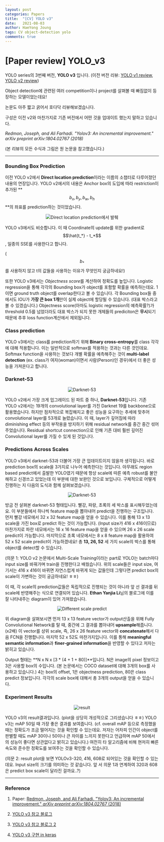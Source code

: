 ```yaml
---
layout: post
categories: Papers
title:  "[CV] YOLO v3"
date:   2021-08-03
author: HaeYong Joung
tags: CV object-detection yolo
comments: true
---
```


[Paper review] YOLO_v3
===============

YOLO series의 3번째 버전, **YOLO v3** 입니다. (이전 버전 리뷰: [YOLO v1 review](https://decision-j.github.io/computer-vision/2021/05/31/Yolo_review.html),  [YOLO v2 review](https://decision-j.github.io/computer-vision/2021/07/26/Yolo_v2_review.html))

Object detection에 관련된 여러 competition이나 project를 살펴볼 때 빠짐없이 등장하는 모델이었는데요!

논문도 아주 짧고 굵어서 호다닥 리뷰해보겠습니다.

구성은 이전 v2와 마찬가지로 기존 버전에서 어떤 것을 업데이트 했는지 말하고 있습니다. 

*Redmon, Joseph, and Ali Farhadi. "Yolov3: An incremental improvement."* *arXiv preprint arXiv:1804.02767 (2018)*

(본 리뷰의 모든 수식과 그림은 원 논문을 참고했습니다.)

- - -

### Bounding Box Prediction


이전 YOLO v2에서 **Direct location prediction**이라는 이름의 소챕터로 다루어졌던 내용의 연장입니다. YOLO v2에서의 내용은 Anchor box의 도입에 따라 restriction이 추가된  **$$b_x, b_y, b_w, b_h$$**의 좌표를 prediction하는 것이었습니다.

<p align="center">
  <img src="https://decision-J.github.io/assets/computer_vision/YOLO_v2/direct_location_pred.PNG" alt="Direct location prediction에서 발췌"/>
</p>



YOLO v3에서도 비슷합니다. 이 때 Coordinate의 update를 위한 gradient로 $$\hat{t_*} - t_*$$, 일종의 SSE를 사용한다고 합니다.

($$b_*$$를 사용하지 않고 t의 값들을 사용하는 이유가 무엇인지 궁금하네요!)

또한 YOLO v3에서는 *Objectness score*를 계산하여 정확도를 높입니다. Logistic regression을 통해 각각의 Bounding box가 object를 포함할 확률을 예측하는데요.  1이면 ground truth object를 overlap한다고 볼 수 있습니다. 각 Bounding box들 중에서도 IOU가 **가장 큰 box 1개**만이 실제 object에 할당될 수 있습니다. (대표 박스라고 볼 수 있겠습니다.) Objectness score(아마도 logistic regression의 예측확률?)가 threshold 0.5를 넘었더라도 대표 박스가 되지 못한 개체들의 prediciton은 **무시**되기 때문에 추후 loss function계산에서 제외됩니다. 



### Class prediction

YOLO v3에서는 class를 prediction하기 위해 **Binary cross-entropy**를 class 각각에 대해 적용합니다. 이는 일반적으로 softmax를 적용하는 것과는 다른 것인데요. Softmax function을 사용하는 것보다 개별 확률을 예측해주는 것이 **multi-label detection** (ex. class가 여자(woman)이면서 사람(Person)인 경우)에서 더 좋은 성능을 가져온다고 합니다.



### Darknet-53

<p align="center">
  <img src="https://decision-J.github.io/assets/computer_vision/YOLO_v3/darknet53.jpeg" alt="Darknet-53"/>
</p>



YOLO v2에서 가장 크게 업그레이드 된 파트 중 하나, **Darknet-53**입니다. 기존 YOLO v2에서는 19개의 convolutional layer를 가진 Darknet 19를 backbone으로 활용했습니다. 하지만 점차적으로 복잡해지고 좋은 성능을 요구하는 추세에 맞추어 convolutional  layer를 53개로 늘렸습니다. 이 때, layer가 깊어짐에 따라 diminishing effect 등의 부작용을 방지하기 위해 residual network를 중간 중간 섞어 주었습니다. Residual shortcut connection으로 인해 기존 대비 훨씬 깊어진 Convolutional layer를 가질 수 있게 된 것입니다.



### Predictions Across Scales

YOLO v3에서 darknet-53과 더불어 가장 큰 업데이트이지 않을까 생각됩니다. 바로 prediction box의 scale을 3가지로 나누어 예측한다는 것입니다. 아무래도 region based predict에서 출발한 YOLO였기 때문에 항상 scale에 따른 예측 robust를 불안해하고 신경쓰고 있었는데 이 부분에 대한 보완인 것으로 보입니다. 구체적으로 어떻게 진행하는 지 다음의 도식과 함께 살펴보겠습니다.

<p align="center">
  <img src="https://decision-J.github.io/assets/computer_vision/YOLO_v3/darknet53_scale.jpg" alt="Darknet-53"/>
</p>



방금 전 살펴본 darknet-53 형태입니다. 빨강, 파랑, 초록의 세 박스를 표시해두었는데요. 이 부분들에서 하나씩 feature map을 뽑아내어 predict을 진행하는 구조입니다. 먼저 빨강 네모에서 32 x 32 feature map을 얻을 수 있습니다. 이를 통해 13 x 13 scale을 가진 box로 predict 하는 것이 가능합니다. (Input size가 416 x 416이므로) 마찬가지로 파란 네모에서는 16 x 16 feature map을 얻을 수 있으며 26 x 26 scale predict이 가능합니다. 마지막으로 초록 네모에서는 8 x 8 feature map을 활용하여 52 x 52 scale predict이 가능하겠네요! 총 **13, 26, 52** 세 가지 scale의 박스를 통해 object를 detect할 수 있습니다.

(의문 1: YOLO v2 논문에서 Multi-Scale Training이라는 part로 YOLO는 batch마다 input size를 바꿔가며 train을 진행한다고 배웠습니다. 위의 scale들은 input size, 여기서는 416 x 416이 바뀌면 자연스럽게 바뀌게 되는 값들인데 그렇다면 predict box의 scale이 가변하는 것이 궁금하네요! ㅎㅎ)

이 때, 각 scale의 prediction값들은 독립적으로 진행되는 것이 아니라 앞 선 결과를 뒤 scale에 반영해주는 식으로 연결되어 있습니다. **Ethan Yanjia Li**님의 블로그에 이를 잘 나타내주는 diagram이 있어 가져왔습니다.



<p align="center">
  <img src="https://decision-J.github.io/assets/computer_vision/YOLO_v3/multi_scale.jpeg" alt="Different scale predict"/>
</p>



위 diagram을 살펴보시면 먼저 13 x 13 feature vector가 output산출을 위해 Fully Convolutional Network를 탈 때, 중간에 그 결과를 뽑아내어 **upsample**해줍니다. (x2배) 이 vector를 상위 scale, 즉, 26 x 26 feature vector와 **concatenate**해서 다음 FCN을 진행합니다. 마지막 52 x 52도 마찬가지입니다. 이를 통해  **meaningful semantic information**과 **finer-grained information**을 반영할 수 있다고 저자는 밝히고 있습니다.

Output 형태는 **N x N x [3 * (4 + 1 + 80)]**입니다. N은 image의 pixel 정보이고 3은 사용할 box의 수입니다. (본 논문에서는 COCO dataset에 대해 3개의 box를 사용하고 있습니다.) 4는 box의 offset, 1은 objectness prediction, 80은 class predict 정보입니다. 각각의 scale box에 대해서 총 3개의 output을 얻을 수 있습니다.



### Experiment Results
<p align="center">
  <img src="https://decision-J.github.io/assets/computer_vision/YOLO_v3/result.png" alt="result"/>
</p>




YOLO v3의 result결과입니다. (plot을 상당히 개성적으로 그리셨습니다 ㅎㅎ) YOLO v3는 mAP 50일 때 가장 좋은 결과를 보여줍니다. (cf. overall mAP 등으로 측정했을 때는 정확도가 조금 떨어지는 것을 확인할 수 있는데요. 저자는 어차피 인간이 object를 판별할 때도 mAP 30이나 50이나 큰 차이를 느끼지 못한다고 언급하며 mAP 50에서의 성능이 좋다면 상관없다고 밝히고 있습니다.) 여전히 타 알고리즘에 비해 현저히 빠른 속도와 준수한 정확도를 보여주는 것을 확인할 수 있습니다. 

(의문 2: result plot을 보면 YOLOv3-320, 416, 608로 되어있는 것을 확인할 수 있는데요. Input size의 크기를 의미하는 것 같습니다. 앞 서 의문 1과 연계하여 320과 608은 predict box scale이 달라진 걸까요..?)



- - -
### Reference

1. Paper: [Redmon, Joseph, and Ali Farhadi. "Yolov3: An incremental improvement." *arXiv preprint arXiv:1804.02767* (2018)](https://arxiv.org/abs/1804.02767)

2. [YOLO v3 참고 블로그](https://towardsdatascience.com/dive-really-deep-into-yolo-v3-a-beginners-guide-9e3d2666280e)

3. [YOLO v3 참고 블로그 2](https://bestinau.com.au/yolov3-architecture-best-model-in-object-detection/)

4. [YOLO v3 구현 in keras](https://machinelearningmastery.com/how-to-perform-object-detection-with-yolov3-in-keras/)

